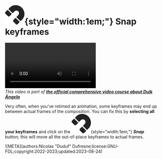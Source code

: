 # ![](../../../img/duik/icons/snap.svg){style="width:1em;"} Snap keyframes

![RXLAB_VIDEO](https://rxlaboratory.org/wp-content/uploads/rx-videos/Duik17_J03_AnimTools02__EN_720.mp4)  
*This video is part of [__the official comprehensive video course about Duik Ángela__](https://rxlaboratory.org/product/the-official-comprehensive-video-course-about-duik-angela/)*

Very often, when you've retimed an animation, some keyframes may end up between actual frames of the composition. You can fix this by **selecting all your keyframes** and click on the ![](../../../img/duik/icons/snap.svg){style="width:1em;"} ***Snap*** button; this will move all the out-of-place keyframes to actual frames.


![META](authors:Nicolas "Duduf" Dufresne;license:GNU-FDL;copyright:2022-2023;updated:2023-08-24)
